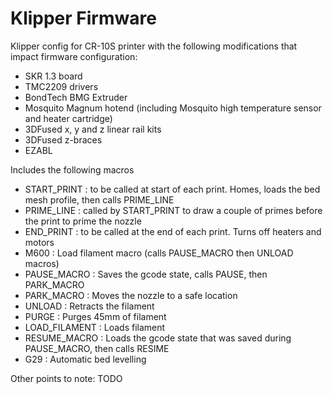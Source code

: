 # Klipper Firmware

Klipper config for CR-10S printer with the following modifications that impact firmware configuration:
- SKR 1.3 board
- TMC2209 drivers
- BondTech BMG Extruder
- Mosquito Magnum hotend (including Mosquito high temperature sensor and heater cartridge)
- 3DFused x, y and z linear rail kits
- 3DFused z-braces
- EZABL

Includes the following macros
- START_PRINT : to be called at start of each print.  Homes, loads the bed mesh profile, then calls PRIME_LINE
- PRIME_LINE : called by START_PRINT to draw a couple of primes before the print to prime the nozzle
- END_PRINT : to be called at the end of each print.  Turns off heaters and motors
- M600 : Load filament macro (calls PAUSE_MACRO then UNLOAD macros)
- PAUSE_MACRO : Saves the gcode state, calls PAUSE, then PARK_MACRO
- PARK_MACRO : Moves the nozzle to a safe location
- UNLOAD : Retracts the filament
- PURGE : Purges 45mm of filament
- LOAD_FILAMENT : Loads filament
- RESUME_MACRO : Loads the gcode state that was saved during PAUSE_MACRO, then calls RESIME
- G29 : Automatic bed levelling

Other points to note:
TODO
